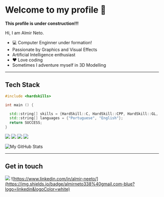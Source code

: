 # Welcome to my profile 👋

**This profile is under construction!!!**

Hi, I am Almir Neto.

- 💻 Computer Enginner under formation!
- Passionate by Graphics and Visual Effects
- Artificial Intelligence enthusiast
- ❤️ Love coding
- Sometimes I adventure myself in 3D Modelling

---
## Tech Stack

```cpp
#include <hardskills>

int main () {

  std::string[] skills = {HardSkill::C, HardSkill::CPP, HardSkill::GL, HardSkill::Java};
  std::string[] languages = {"Portuguese", "English"};
  return SUCCESS;
}

```

![](https://img.shields.io/badge/C-blue?logo=c&logoColor=white)
![](https://img.shields.io/badge/C%2B%2B-blue?logo=c%2B%2B&logoColor=white)
![](https://img.shields.io/badge/Java-orange?logo=java&logoColor=white)
![](https://img.shields.io/badge/GL-white?logo=opengl&logoColor=red)

![My GitHub Stats](https://gh-readme-profile.vercel.app/api?username=AlmirNeeto99&theme=dark)

---
## Get in touch

![](https://img.shields.io/badge/almirneto338%40gmail.com-red?logo=gmail&logoColor=white) ![https://www.linkedin.com/in/almir-neeto/](https://img.shields.io/badge/almirneto338%40gmail.com-blue?logo=linkedin&logoColor=white)
